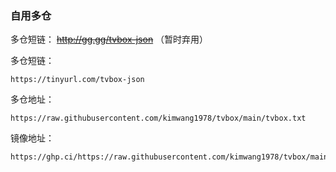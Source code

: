 ### 自用多仓

多仓短链： ~~http://gg.gg/tvbox-json~~ （暂时弃用）

多仓短链：
```
https://tinyurl.com/tvbox-json
```

多仓地址：
```
https://raw.githubusercontent.com/kimwang1978/tvbox/main/tvbox.txt
```
镜像地址：
```
https://ghp.ci/https://raw.githubusercontent.com/kimwang1978/tvbox/main/tvbox.txt
```

